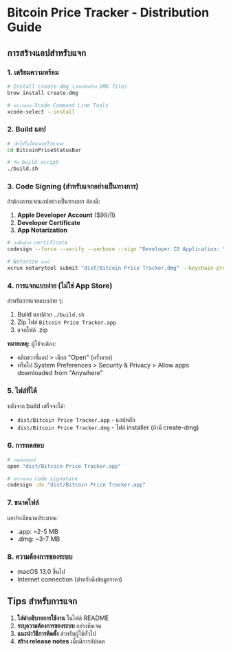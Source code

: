 # Bitcoin Price Tracker - Distribution Guide

## การสร้างแอปสำหรับแจก

### 1. เตรียมความพร้อม

```bash
# Install create-dmg (สำหรับสร้าง DMG file)
brew install create-dmg

# ตรวจสอบ Xcode Command Line Tools
xcode-select --install
```

### 2. Build แอป

```bash
# เข้าไปในโฟลเดอร์โปรเจกต์
cd BitcoinPriceStatusBar

# รัน build script
./build.sh
```

### 3. Code Signing (สำหรับแจกอย่างเป็นทางการ)

ถ้าต้องการแจกแอปอย่างเป็นทางการ ต้องมี:

1. **Apple Developer Account** ($99/ปี)
2. **Developer Certificate**
3. **App Notarization**

```bash
# ลงชื่อด้วย certificate
codesign --force --verify --verbose --sign "Developer ID Application: YOUR_NAME" "dist/Bitcoin Price Tracker.app"

# Notarize แอป
xcrun notarytool submit "dist/Bitcoin Price Tracker.dmg" --keychain-profile "AC_PASSWORD" --wait
```

### 4. การแจกแบบง่าย (ไม่ใช่ App Store)

สำหรับการแจกแบบง่าย ๆ:

1. Build แอปด้วย `./build.sh`
2. Zip ไฟล์ `Bitcoin Price Tracker.app`
3. แจกไฟล์ .zip

**หมายเหตุ:** ผู้ใช้จะต้อง:
- คลิกขวาที่แอป > เลือก "Open" (ครั้งแรก)
- หรือไป System Preferences > Security & Privacy > Allow apps downloaded from "Anywhere"

### 5. ไฟล์ที่ได้

หลังจาก build เสร็จจะได้:
- `dist/Bitcoin Price Tracker.app` - แอปหลัก
- `dist/Bitcoin Price Tracker.dmg` - ไฟล์ installer (ถ้ามี create-dmg)

### 6. การทดสอบ

```bash
# ทดสอบแอป
open "dist/Bitcoin Price Tracker.app"

# ตรวจสอบ code signature
codesign -dv "dist/Bitcoin Price Tracker.app"
```

### 7. ขนาดไฟล์

แอปจะมีขนาดประมาณ:
- .app: ~2-5 MB
- .dmg: ~3-7 MB

### 8. ความต้องการของระบบ

- macOS 13.0 ขึ้นไป
- Internet connection (สำหรับดึงข้อมูลราคา)

## Tips สำหรับการแจก

1. **ใส่คำอธิบายการใช้งาน** ในไฟล์ README
2. **ระบุความต้องการของระบบ** อย่างชัดเจน
3. **แนะนำวิธีการติดตั้ง** สำหรับผู้ใช้ทั่วไป
4. **สร้าง release notes** เมื่อมีการอัปเดต